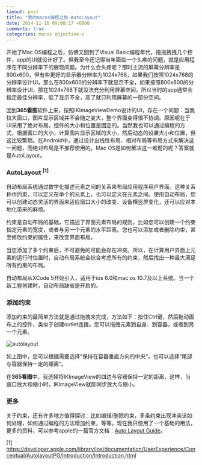 ```yaml
---
layout: post
title: "我的macos编程之旅-AutoLayout"
date: 2014-11-10 09:00:17 +0800
comments: true
categories: macos objective-c
---
```


开始了Mac OS编程之后，仿佛又回到了Visual Basic编程年代，拖拖拽拽几个控件，app的UI就设计好了。但我至今还记得当年面临一个头疼的问题，就是应用程序在不同分辨率下的展现问题。为什么会头疼呢？那时主流的屏幕分辨率是800x600，但有些更好的显示器分辨率为1024x768，如果我们按照1024x768的分辨率设计UI，那么在800x600的分辨率下就显示不全，如果按照800x600的分辨率设计UI，那在1024x768下就没法充分利用屏幕空间。所以当时的app通常会指定最佳分辨率，低了显示不全，高了就只利用屏幕的一部分空间。

回到**365看图**软件上来，按照IKImageViewDemo设计的UI，存在一个问题：当我拉大窗口，图片显示区域并不会随之变大，整个界面变得很不协调。原因呢在于UI采用了绝对布局，控件的大小和位置是固定的。当然我也可以通过编程的方式，根据窗口的大小，计算图片显示区域的大小，然后动态的设置大小和位置，但这比较繁琐。在Android中，通过设计出线性布局、相对布局等布局方式来解决这一问题，而绝对布局是不推荐使用的。Mac OS是如何解决这一难题的呢？答案就是AutoLayout。

### AutoLayout <sup>[1]</sup>

自动布局系统通过数学化描述元素之间的关系来布局应用程序用户界面。这种关系称作约束，可以定义在单个的元素上，也可以定义在元素之间。使用自动布局，您可以创建动态灵活的界面来适应窗口大小的改变、设备横竖屏变化，还可以应对本地化带来的麻烦。

约束是自动布局的基础，它描述了界面元素布局的规则，比如您可以创建一个约束指定元素的宽度，或者与另一个元素的水平距离。您也可以添加或者删除约束，甚至修改约束的属性，来改变界面布局。

当您添加了多个约束后，不可避免的可能会存在冲突。所以，在计算用户界面上元素的运行时位置时，自动布局系统会综合考虑所有的约束，然后找出一种最大满足所有约束的布局。

自动布局从XCode 5开始引入，适用于ios 6.0和mac os 10.7及以上系统。当一个新工程创建时，自动布局缺省是开启的。

### 添加约束

添加约束的最简单方法就是通过拖拽来完成，方法如下：按住Ctrl键，然后拖动画布上的控件，类似于创建outlet连接。您可以拖拽元素到自身、到容器，或者到另一个元素。

![autolayout](http://mogoweb.qiniudn.com/mogoweb_2014_mac_autolayout_trailing_2x.png)

如上图中，您可以根据需要选择"保持在容器垂直方向的中央“，也可以选择”尾部与容器保持一定的距离“。

在**365看图**中，我选择将IKImageView的四边与容器保持一定的距离，这样，当窗口放大和缩小时，IKImageView就能同步放大与缩小。

### 更多

关于约束，还有许多地方值得探讨：比如编辑/删除约束，多条约束出现冲突该如何处理，如何通过编程的方法增加约束，等等。现在我只使用了一个基础的用法，更多的资料，可以参考apple的一篇官方文档：[Auto Layout Guide](https://developer.apple.com/library/ios/documentation/UserExperience/Conceptual/AutolayoutPG/Introduction/Introduction.html)。

[1]  https://developer.apple.com/library/ios/documentation/UserExperience/Conceptual/AutolayoutPG/Introduction/Introduction.html

